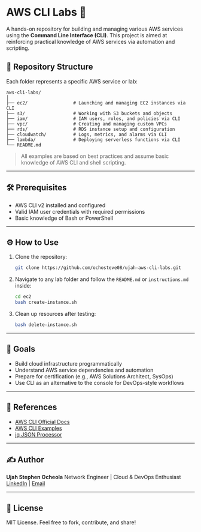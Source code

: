 # AWS CLI Labs 🚀

A hands-on repository for building and managing various AWS services using the **Command Line Interface (CLI)**. This project is aimed at reinforcing practical knowledge of AWS services via automation and scripting.

## 📁 Repository Structure

Each folder represents a specific AWS service or lab:

```
aws-cli-labs/
│
├── ec2/                 # Launching and managing EC2 instances via CLI
├── s3/                  # Working with S3 buckets and objects
├── iam/                 # IAM users, roles, and policies via CLI
├── vpc/                 # Creating and managing custom VPCs
├── rds/                 # RDS instance setup and configuration
├── cloudwatch/          # Logs, metrics, and alarms via CLI
├── lambda/              # Deploying serverless functions via CLI
└── README.md
```

> All examples are based on best practices and assume basic knowledge of AWS CLI and shell scripting.

---

## 🛠️ Prerequisites

- AWS CLI v2 installed and configured
- Valid IAM user credentials with required permissions
- Basic knowledge of Bash or PowerShell

---

## ⚙️ How to Use

1. Clone the repository:

   ```bash
   git clone https://github.com/ochosteve08/ujah-aws-cli-labs.git

   ```
2. Navigate to any lab folder and follow the `README.md` or `instructions.md` inside:

   ```bash
   cd ec2
   bash create-instance.sh
   ```
3. Clean up resources after testing:

   ```bash
   bash delete-instance.sh
   ```

---

## 🎯 Goals

- Build cloud infrastructure programmatically
- Understand AWS service dependencies and automation
- Prepare for certification (e.g., AWS Solutions Architect, SysOps)
- Use CLI as an alternative to the console for DevOps-style workflows

---

## 📘 References

- [AWS CLI Official Docs](https://docs.aws.amazon.com/cli/)
- [AWS CLI Examples](https://docs.aws.amazon.com/cli/latest/userguide/cli-chap-welcome.html)
- [jq JSON Processor](https://stedolan.github.io/jq/)

---

## ✍️ Author

**Ujah Stephen Ocheola**
Network Engineer | Cloud & DevOps Enthusiast
[LinkedIn](https://www.linkedin.com/in/ujah-stephen/) | [Email](mailto:stephenujah@yahoo.com)

---

## 📄 License

MIT License. Feel free to fork, contribute, and share!
